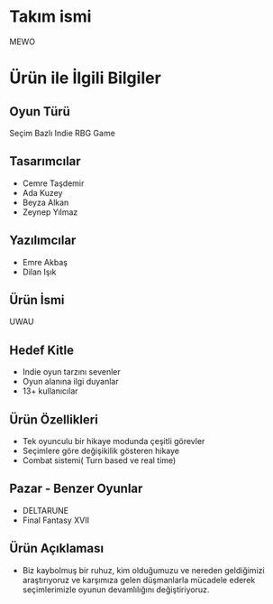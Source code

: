 # Takım ismi
MEWO
# Ürün ile İlgili Bilgiler
## Oyun Türü
Seçim Bazlı Indie RBG Game 
## Tasarımcılar
- Cemre Taşdemir
- Ada Kuzey
- Beyza Alkan
- Zeynep Yılmaz
## Yazılımcılar
- Emre Akbaş
- Dilan Işık
## Ürün İsmi
UWAU
## Hedef Kitle
- Indie oyun tarzını sevenler
- Oyun alanına ilgi duyanlar
- 13+ kullanıcılar
## Ürün Özellikleri 
- Tek oyunculu bir hikaye modunda çeşitli görevler
- Seçimlere göre değişikilik gösteren hikaye
- Combat sistemi( Turn based ve real time)
## Pazar - Benzer Oyunlar
- DELTARUNE
- Final Fantasy XVII

## Ürün Açıklaması
- Biz kaybolmuş bir ruhuz, kim olduğumuzu ve nereden geldiğimizi araştırıyoruz ve karşımıza gelen düşmanlarla mücadele ederek seçimlerimizle oyunun devamlılığını değiştiriyoruz.
